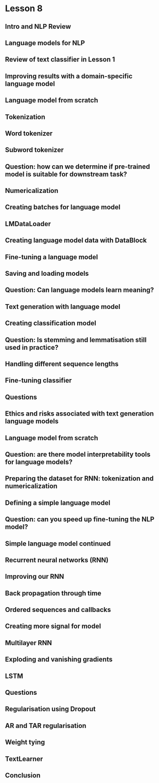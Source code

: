 # Lesson 8

## Intro and NLP Review
## Language models for NLP
## Review of text classifier in Lesson 1
## Improving results with a domain-specific language model
## Language model from scratch
## Tokenization
## Word tokenizer
## Subword tokenizer
## Question: how can we determine if pre-trained model is suitable for downstream task?
## Numericalization
## Creating batches for language model
## LMDataLoader
## Creating language model data with DataBlock
## Fine-tuning a language model
## Saving and loading models
## Question: Can language models learn meaning?
## Text generation with language model
## Creating classification model
## Question: Is stemming and lemmatisation still used in practice?
## Handling different sequence lengths
## Fine-tuning classifier
## Questions
## Ethics and risks associated with text generation language models
## Language model from scratch
## Question: are there model interpretability tools for language models?
## Preparing the dataset for RNN: tokenization and numericalization
## Defining a simple language model
## Question: can you speed up fine-tuning the NLP model?
## Simple language model continued
## Recurrent neural networks (RNN)
## Improving our RNN
## Back propagation through time
## Ordered sequences and callbacks
## Creating more signal for model
## Multilayer RNN
## Exploding and vanishing gradients
## LSTM
## Questions
## Regularisation using Dropout
## AR and TAR regularisation
## Weight tying
## TextLearner
## Conclusion

